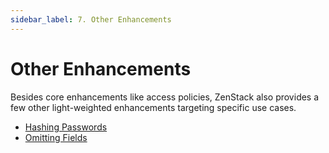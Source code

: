 ```yaml
---
sidebar_label: 7. Other Enhancements
---
```


# Other Enhancements

Besides core enhancements like access policies, ZenStack also provides a few other light-weighted enhancements targeting specific use cases.

- [Hashing Passwords](/docs/the-complete-guide/part1/other-enhancements/password)
- [Omitting Fields](/docs/the-complete-guide/part1/other-enhancements/omit)